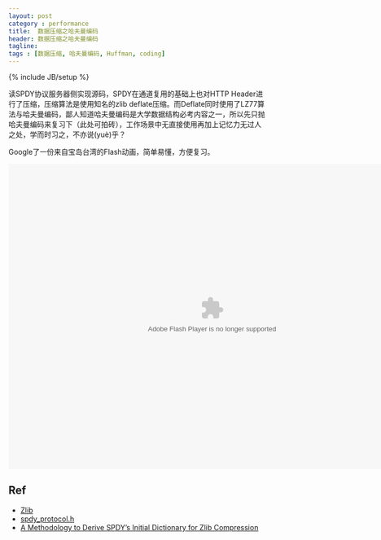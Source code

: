 ```yaml
---
layout: post
category : performance
title:  数据压缩之哈夫曼编码
header: 数据压缩之哈夫曼编码
tagline:
tags : [数据压缩, 哈夫曼编码, Huffman, coding]
---
```

{% include JB/setup %}

读SPDY协议服务器侧实现源码，SPDY在通道复用的基础上也对HTTP Header进行了压缩，压缩算法是使用知名的zlib deflate压缩。而Deflate同时使用了LZ77算法与哈夫曼编码，鄙人知道哈夫曼编码是大学数据结构必考内容之一，所以先只抛哈夫曼编码来复习下（此处可拍砖），工作场景中无直接使用再加上记忆力无过人之处，学而时习之，不亦说(yuè)乎？

Google了一份来自宝岛台湾的Flash动画，简单易懂，方便复习。

<object classid="clsid:D27CDB6E-AE6D-11cf-96B8-444553540000" codebase="http://download.macromedia.com/pub/shockwave/cabs/flash/swflash.cab#version=6,0,29,0" width="800" height="600">
  <param name="movie" value="http://hsmaterial.moe.edu.tw/file/computer/7I05/class800/7I05/final/7i05_2_3/movies.swf">
  <param name="quality" value="high">
  <embed src="player.swf" quality="high" pluginspage="http://www.macromedia.com/go/getflashplayer" type="application/x-shockwave-flash" width="800" height="600"></embed>
</object>

## Ref
* [Zlib](http://www.zlib.net/feldspar.html)
* [spdy_protocol.h](http://src.chromium.org/viewvc/chrome/trunk/src/net/spdy/spdy_protocol.h)
* [A Methodology to Derive SPDY’s Initial Dictionary for Zlib Compression](http://www.eecis.udel.edu/~amer/PEL/poc/pdf/SPDY-Fan.pdf)